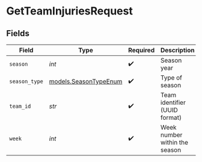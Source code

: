 # GetTeamInjuriesRequest


## Fields

| Field                                                | Type                                                 | Required                                             | Description                                          | Example                                              |
| ---------------------------------------------------- | ---------------------------------------------------- | ---------------------------------------------------- | ---------------------------------------------------- | ---------------------------------------------------- |
| `season`                                             | *int*                                                | :heavy_check_mark:                                   | Season year                                          | 2025                                                 |
| `season_type`                                        | [models.SeasonTypeEnum](../models/seasontypeenum.md) | :heavy_check_mark:                                   | Type of season                                       | REG                                                  |
| `team_id`                                            | *str*                                                | :heavy_check_mark:                                   | Team identifier (UUID format)                        | 10403000-5851-f9d5-da45-78365a05b6b0                 |
| `week`                                               | *int*                                                | :heavy_check_mark:                                   | Week number within the season                        | 4                                                    |